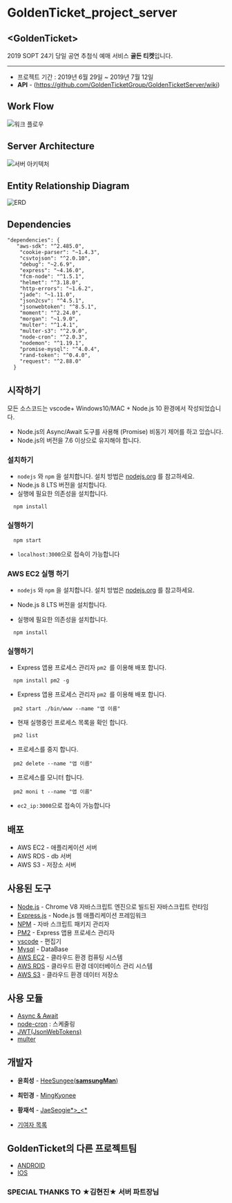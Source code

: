# GoldenTicket_project_server

## <**GoldenTicket**>

2019 SOPT 24기 
당일 공연 추첨식 예매 서비스 **골든 티켓**입니다.
***

* 프로젝트 기간 : 2019년 6월 29일 ~ 2019년 7월 12일
* **API** - (https://github.com/GoldenTicketGroup/GoldenTicketServer/wiki)

## Work Flow
![워크 플로우](./goldenTicket/public/images/workflow.png)

## Server Architecture
![서버 아키텍처](https://sopt24server.s3.ap-northeast-2.amazonaws.com/architecture.png)

## Entity Relationship Diagram
![ERD](https://sopt24server.s3.ap-northeast-2.amazonaws.com/ERD.png)

## Dependencies

```
"dependencies": {
   "aws-sdk": "^2.485.0",
    "cookie-parser": "~1.4.3",
    "csvtojson": "^2.0.10",
    "debug": "~2.6.9",
    "express": "~4.16.0",
    "fcm-node": "^1.5.1",
    "helmet": "^3.18.0",
    "http-errors": "~1.6.2",
    "jade": "~1.11.0",
    "json2csv": "^4.5.1",
    "jsonwebtoken": "^8.5.1",
    "moment": "^2.24.0",
    "morgan": "~1.9.0",
    "multer": "^1.4.1",
    "multer-s3": "^2.9.0",
    "node-cron": "^2.0.3",
    "nodemon": "^1.19.1",
    "promise-mysql": "^4.0.4",
    "rand-token": "^0.4.0",
    "request": "^2.88.0"
  }
```
 
## 시작하기

모든 소스코드는 vscode+ Windows10/MAC + Node.js 10 환경에서 작성되었습니다.

- Node.js의 Async/Await 도구를 사용해 (Promise) 비동기 제어를 하고 있습니다.
- Node.js의 버전을 7.6 이상으로 유지해야 합니다.

### 설치하기

- `nodejs` 와 `npm` 을 설치합니다. 설치 방법은 [nodejs.org](https://nodejs.org) 를 참고하세요.
- Node.js 8 LTS 버전을 설치합니다.
- 실행에 필요한 의존성을 설치합니다.

```
  npm install
```

### 실행하기

```
  npm start
```

- `localhost:3000`으로 접속이 가능합니다

### AWS EC2 실행 하기

- `nodejs` 와 `npm` 을 설치합니다. 설치 방법은 [nodejs.org](https://nodejs.org) 를 참고하세요.
- Node.js 8 LTS 버전을 설치합니다.

- 실행에 필요한 의존성을 설치합니다.

```
  npm install
```

### 실행하기

- Express 앱용 프로세스 관리자 `pm2 `를 이용해 배포 합니다.

```
  npm install pm2 -g
```

- Express 앱용 프로세스 관리자 `pm2 `를 이용해 배포 합니다.

```
  pm2 start ./bin/www --name "앱 이름"
```

- 현재 실행중인 프로세스 목록을 확인 합니다.

```
  pm2 list
```

- 프로세스를 중지 합니다.

```
  pm2 delete --name "앱 이릅"
```

- 프로세스를 모니터 합니다.

```
  pm2 moni t --name "앱 이름"
```

- `ec2_ip:3000`으로 접속이 가능합니다

## 배포

- AWS EC2 - 애플리케이션 서버
- AWS RDS - db 서버
- AWS S3 - 저장소 서버

## 사용된 도구

- [Node.js](https://nodejs.org/ko/) - Chrome V8 자바스크립트 엔진으로 빌드된 자바스크립트 런타임
- [Express.js](http://expressjs.com/ko/) - Node.js 웹 애플리케이션 프레임워크
- [NPM](https://rometools.github.io/rome/) - 자바 스크립트 패키지 관리자
- [PM2](http://pm2.keymetrics.io/) - Express 앱용 프로세스 관리자
- [vscode](https://code.visualstudio.com/) - 편집기
- [Mysql](https://www.mysql.com/) - DataBase
- [AWS EC2](https://aws.amazon.com/ko/ec2/?sc_channel=PS&sc_campaign=acquisition_KR&sc_publisher=google&sc_medium=english_ec2_b&sc_content=ec2_e&sc_detail=aws%20ec2&sc_category=ec2&sc_segment=177228231544&sc_matchtype=e&sc_country=KR&s_kwcid=AL!4422!3!177228231544!e!!g!!aws%20ec2&ef_id=WkRozwAAAnO-lPWy:20180412120123:s) - 클라우드 환경 컴퓨팅 시스템
- [AWS RDS](https://aws.amazon.com/ko/rds/) - 클라우드 환경 데이터베이스 관리 시스템
- [AWS S3](https://aws.amazon.com/ko/s3/?sc_channel=PS&sc_campaign=acquisition_KR&sc_publisher=google&sc_medium=english_s3_b&sc_content=s3_e&sc_detail=aws%20s3&sc_category=s3&sc_segment=177211245240&sc_matchtype=e&sc_country=KR&s_kwcid=AL!4422!3!177211245240!e!!g!!aws%20s3&ef_id=WkRozwAAAnO-lPWy:20180412120059:s) - 클라우드 환경 데이터 저장소

## 사용 모듈
- [Async & Await](https://www.npmjs.com/package/async)
- [node-cron](https://www.npmjs.com/package/node-schedule) : 스케줄링
- [JWT(JsonWebTokens)](https://www.npmjs.com/package/jsonwebtoken)
- [multer](https://github.com/expressjs/multer)

## 개발자

- **윤희성** - [HeeSungee(**samsungMan**)](https://github.com/heesung6701) 
- **최민경** - [MingKyonee](https://github.com/dquoupb) 
- **황재석** - [JaeSeogie*>_<*](https://github.com/jaesukhwang95)


- [기여자 목록](https://github.com/GoldenTicketGroup/GoldenTicketServer/graphs/contributors)


## **GoldenTicket**의 다른 프로젝트팀

- [ANDROID](https://github.com/GoldenTicketGroup/GoldenTicket_Android) 
- [IOS](https://github.com/GoldenTicketGroup/GoldenTicket_iOS) 


### SPECIAL THANKS TO **★김현진★ 서버 파트장님**

